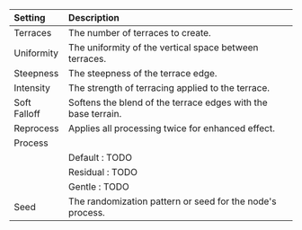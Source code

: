 | Setting          | Description                                                   |
| :--------------- | :------------------------------------------------------------ |
| Terraces     | The number of terraces to create.                             |
| Uniformity   | The uniformity of the vertical space between terraces.        |
| Steepness    | The steepness of the terrace edge.                            |
| Intensity    | The strength of terracing applied to the terrace.             |
| Soft Falloff | Softens the blend of the terrace edges with the base terrain. |
| Reprocess    | Applies all processing twice for enhanced effect.             |
| Process      |                                                               |
|                  | Default : TODO                                              |
|                  | Residual : TODO                                             |
|                  | Gentle : TODO                                               |
| Seed         | The randomization pattern or seed for the node's process.     |